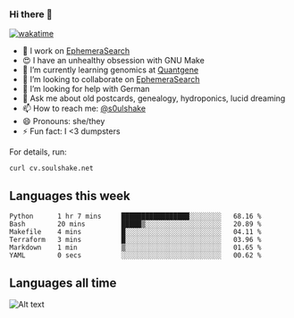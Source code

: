 ### Hi there 👋

[![wakatime](https://wakatime.com/badge/user/08339702-a231-40c4-8838-d449bd2ff951.svg)](https://wakatime.com/@08339702-a231-40c4-8838-d449bd2ff951)

<!--
**soulshake/soulshake** is a ✨ _special_ ✨ repository because its `README.md` (this file) appears on your GitHub profile.

Here are some ideas to get you started:

- 🔭 I’m currently working on ...
- 🌱 I’m currently learning ...
- 👯 I’m looking to collaborate on ...
- 🤔 I’m looking for help with ...
- 💬 Ask me about ...
- 📫 How to reach me: ...
- 😄 Pronouns: ...
- ⚡ Fun fact: ...
-->


- 🔭 I work on [EphemeraSearch](https://www.ephemerasearch.com/)
- 😍 I have an unhealthy obsession with GNU Make
- :dna: I’m currently learning genomics at [Quantgene](https://www.quantgene.com/)
- 👯 I’m looking to collaborate on [EphemeraSearch](https://www.ephemerasearch.com/)
- 🤔 I’m looking for help with German
- 💬 Ask me about old postcards, genealogy, hydroponics, lucid dreaming
- 📫 How to reach me: [@s0ulshake](https://twitter.com/soulshake)
- 😄 Pronouns: she/they
- ⚡ Fun fact: I <3 dumpsters

For details, run:

```
curl cv.soulshake.net
```

## Languages this week

<!--START_SECTION:waka-->

```text
Python      1 hr 7 mins     █████████████████░░░░░░░░   68.16 %
Bash        20 mins         █████▒░░░░░░░░░░░░░░░░░░░   20.89 %
Makefile    4 mins          █░░░░░░░░░░░░░░░░░░░░░░░░   04.11 %
Terraform   3 mins          █░░░░░░░░░░░░░░░░░░░░░░░░   03.96 %
Markdown    1 min           ▒░░░░░░░░░░░░░░░░░░░░░░░░   01.65 %
YAML        0 secs          ░░░░░░░░░░░░░░░░░░░░░░░░░   00.62 %
```

<!--END_SECTION:waka-->

## Languages all time
![Alt text](https://wakatime.com/share/@aj/6aa10b67-a5e9-4fb1-acaf-8692f4385172.svg)
